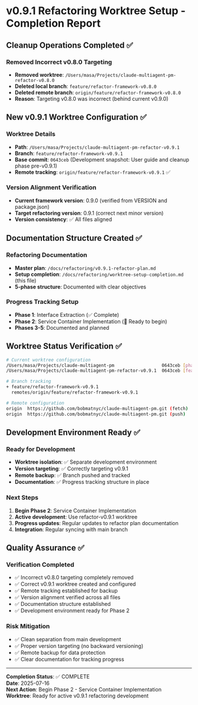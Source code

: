 # v0.9.1 Refactoring Worktree Setup - Completion Report

## Cleanup Operations Completed ✅

### Removed Incorrect v0.8.0 Targeting
- **Removed worktree**: `/Users/masa/Projects/claude-multiagent-pm-refactor-v0.8.0`
- **Deleted local branch**: `feature/refactor-framework-v0.8.0`  
- **Deleted remote branch**: `origin/feature/refactor-framework-v0.8.0`
- **Reason**: Targeting v0.8.0 was incorrect (behind current v0.9.0)

## New v0.9.1 Worktree Configuration ✅

### Worktree Details
- **Path**: `/Users/masa/Projects/claude-multiagent-pm-refactor-v0.9.1`
- **Branch**: `feature/refactor-framework-v0.9.1`
- **Base commit**: `0643ceb` (Development snapshot: User guide and cleanup phase pre-v0.9.1)
- **Remote tracking**: `origin/feature/refactor-framework-v0.9.1` ✅

### Version Alignment Verification
- **Current framework version**: 0.9.0 (verified from VERSION and package.json)
- **Target refactoring version**: 0.9.1 (correct next minor version)
- **Version consistency**: ✅ All files aligned

## Documentation Structure Created ✅

### Refactoring Documentation
- **Master plan**: `/docs/refactoring/v0.9.1-refactor-plan.md`
- **Setup completion**: `/docs/refactoring/worktree-setup-completion.md` (this file)
- **5-phase structure**: Documented with clear objectives

### Progress Tracking Setup
- **Phase 1**: Interface Extraction (✅ Complete)
- **Phase 2**: Service Container Implementation (🔄 Ready to begin)
- **Phases 3-5**: Documented and planned

## Worktree Status Verification ✅

```bash
# Current worktree configuration
/Users/masa/Projects/claude-multiagent-pm                  0643ceb [phase1-interface-extraction]
/Users/masa/Projects/claude-multiagent-pm-refactor-v0.9.1  0643ceb [feature/refactor-framework-v0.9.1]

# Branch tracking
+ feature/refactor-framework-v0.9.1
  remotes/origin/feature/refactor-framework-v0.9.1

# Remote configuration  
origin	https://github.com/bobmatnyc/claude-multiagent-pm.git (fetch)
origin	https://github.com/bobmatnyc/claude-multiagent-pm.git (push)
```

## Development Environment Ready ✅

### Ready for Development
- **Worktree isolation**: ✅ Separate development environment
- **Version targeting**: ✅ Correctly targeting v0.9.1
- **Remote backup**: ✅ Branch pushed and tracked
- **Documentation**: ✅ Progress tracking structure in place

### Next Steps
1. **Begin Phase 2**: Service Container Implementation
2. **Active development**: Use refactor-v0.9.1 worktree
3. **Progress updates**: Regular updates to refactor plan documentation
4. **Integration**: Regular syncing with main branch

## Quality Assurance ✅

### Verification Completed
- ✅ Incorrect v0.8.0 targeting completely removed
- ✅ Correct v0.9.1 worktree created and configured
- ✅ Remote tracking established for backup
- ✅ Version alignment verified across all files
- ✅ Documentation structure established
- ✅ Development environment ready for Phase 2

### Risk Mitigation
- ✅ Clean separation from main development
- ✅ Proper version targeting (no backward versioning)
- ✅ Remote backup for data protection
- ✅ Clear documentation for tracking progress

---

**Completion Status**: ✅ COMPLETE  
**Date**: 2025-07-16  
**Next Action**: Begin Phase 2 - Service Container Implementation  
**Worktree**: Ready for active v0.9.1 refactoring development